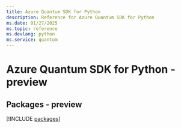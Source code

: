 ```yaml
---
title: Azure Quantum SDK for Python
description: Reference for Azure Quantum SDK for Python
ms.date: 01/27/2025
ms.topic: reference
ms.devlang: python
ms.service: quantum
---
```

# Azure Quantum SDK for Python - preview
## Packages - preview
[!INCLUDE [packages](quantum-index.md)]